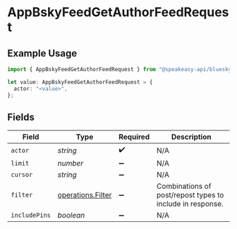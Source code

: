 # AppBskyFeedGetAuthorFeedRequest

## Example Usage

```typescript
import { AppBskyFeedGetAuthorFeedRequest } from "@speakeasy-api/bluesky/models/operations";

let value: AppBskyFeedGetAuthorFeedRequest = {
  actor: "<value>",
};
```

## Fields

| Field                                                     | Type                                                      | Required                                                  | Description                                               |
| --------------------------------------------------------- | --------------------------------------------------------- | --------------------------------------------------------- | --------------------------------------------------------- |
| `actor`                                                   | *string*                                                  | :heavy_check_mark:                                        | N/A                                                       |
| `limit`                                                   | *number*                                                  | :heavy_minus_sign:                                        | N/A                                                       |
| `cursor`                                                  | *string*                                                  | :heavy_minus_sign:                                        | N/A                                                       |
| `filter`                                                  | [operations.Filter](../../models/operations/filter.md)    | :heavy_minus_sign:                                        | Combinations of post/repost types to include in response. |
| `includePins`                                             | *boolean*                                                 | :heavy_minus_sign:                                        | N/A                                                       |